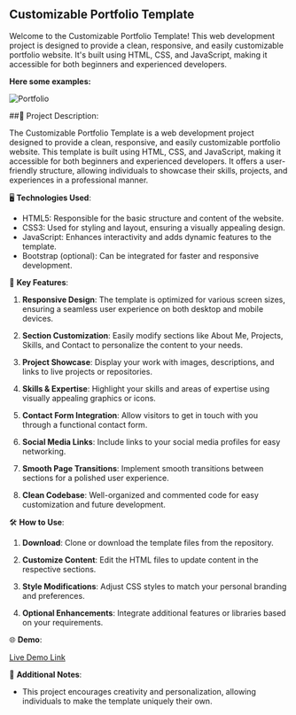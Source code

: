 ## Customizable Portfolio Template
Welcome to the Customizable Portfolio Template! This web development project is designed to provide a clean, responsive, and easily customizable portfolio website. It's built using HTML, CSS, and JavaScript, making it accessible for both beginners and experienced developers.

**Here some examples:**

![Portfolio](https://raw.githubusercontent.com/mohamadsaleh82/Portfolio/master/DEMO/opan.png)


##📁 Project Description:

The Customizable Portfolio Template is a web development project designed to provide a clean, responsive, and easily customizable portfolio website. This template is built using HTML, CSS, and JavaScript, making it accessible for both beginners and experienced developers. It offers a user-friendly structure, allowing individuals to showcase their skills, projects, and experiences in a professional manner.

🖥️ **Technologies Used**:

- HTML5: Responsible for the basic structure and content of the website.
- CSS3: Used for styling and layout, ensuring a visually appealing design.
- JavaScript: Enhances interactivity and adds dynamic features to the template.
- Bootstrap (optional): Can be integrated for faster and responsive development.

🚀 **Key Features**:

1. **Responsive Design**: The template is optimized for various screen sizes, ensuring a seamless user experience on both desktop and mobile devices.

2. **Section Customization**: Easily modify sections like About Me, Projects, Skills, and Contact to personalize the content to your needs.

3. **Project Showcase**: Display your work with images, descriptions, and links to live projects or repositories.

4. **Skills & Expertise**: Highlight your skills and areas of expertise using visually appealing graphics or icons.

5. **Contact Form Integration**: Allow visitors to get in touch with you through a functional contact form.

6. **Social Media Links**: Include links to your social media profiles for easy networking.

7. **Smooth Page Transitions**: Implement smooth transitions between sections for a polished user experience.

8. **Clean Codebase**: Well-organized and commented code for easy customization and future development.

🛠️ **How to Use**:

1. **Download**: Clone or download the template files from the repository.

2. **Customize Content**: Edit the HTML files to update content in the respective sections.

3. **Style Modifications**: Adjust CSS styles to match your personal branding and preferences.

4. **Optional Enhancements**: Integrate additional features or libraries based on your requirements.

🌐 **Demo**:

[Live Demo Link](https://opan.ir)

📝 **Additional Notes**:

- This project encourages creativity and personalization, allowing individuals to make the template uniquely their own.
